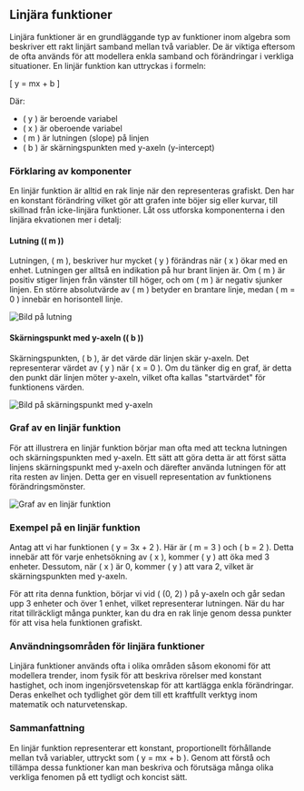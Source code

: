 ## Linjära funktioner

Linjära funktioner är en grundläggande typ av funktioner inom algebra som beskriver ett rakt linjärt samband mellan två variabler. De är viktiga eftersom de ofta används för att modellera enkla samband och förändringar i verkliga situationer. En linjär funktion kan uttryckas i formeln:

\[ y = mx + b \]

Där:
- \( y \) är beroende variabel
- \( x \) är oberoende variabel
- \( m \) är lutningen (slope) på linjen
- \( b \) är skärningspunkten med y-axeln (y-intercept)

### Förklaring av komponenter
En linjär funktion är alltid en rak linje när den representeras grafiskt. Den har en konstant förändring vilket gör att grafen inte böjer sig eller kurvar, till skillnad från icke-linjära funktioner. Låt oss utforska komponenterna i den linjära ekvationen mer i detalj:

#### Lutning (\( m \))
Lutningen, \( m \), beskriver hur mycket \( y \) förändras när \( x \) ökar med en enhet. Lutningen ger alltså en indikation på hur brant linjen är. Om \( m \) är positiv stiger linjen från vänster till höger, och om \( m \) är negativ sjunker linjen. En större absolutvärde av \( m \) betyder en brantare linje, medan \( m = 0 \) innebär en horisontell linje.

![Bild på lutning](slope_diagram.jpg)

#### Skärningspunkt med y-axeln (\( b \))
Skärningspunkten, \( b \), är det värde där linjen skär y-axeln. Det representerar värdet av \( y \) när \( x = 0 \). Om du tänker dig en graf, är detta den punkt där linjen möter y-axeln, vilket ofta kallas "startvärdet" för funktionens värden.

![Bild på skärningspunkt med y-axeln](y_intercept_diagram.jpg)

### Graf av en linjär funktion
För att illustrera en linjär funktion börjar man ofta med att teckna lutningen och skärningspunkten med y-axeln. Ett sätt att göra detta är att först sätta linjens skärningspunkt med y-axeln och därefter använda lutningen för att rita resten av linjen. Detta ger en visuell representation av funktionens förändringsmönster.

![Graf av en linjär funktion](linear_function_graph.jpg)

### Exempel på en linjär funktion
Antag att vi har funktionen \( y = 3x + 2 \). Här är \( m = 3 \) och \( b = 2 \). Detta innebär att för varje enhetsökning av \( x \), kommer \( y \) att öka med 3 enheter. Dessutom, när \( x \) är 0, kommer \( y \) att vara 2, vilket är skärningspunkten med y-axeln.

För att rita denna funktion, börjar vi vid \( (0, 2) \) på y-axeln och går sedan upp 3 enheter och över 1 enhet, vilket representerar lutningen. När du har ritat tillräckligt många punkter, kan du dra en rak linje genom dessa punkter för att visa hela funktionen grafiskt.

### Användningsområden för linjära funktioner
Linjära funktioner används ofta i olika områden såsom ekonomi för att modellera trender, inom fysik för att beskriva rörelser med konstant hastighet, och inom ingenjörsvetenskap för att kartlägga enkla förändringar. Deras enkelhet och tydlighet gör dem till ett kraftfullt verktyg inom matematik och naturvetenskap.

### Sammanfattning
En linjär funktion representerar ett konstant, proportionellt förhållande mellan två variabler, uttryckt som \( y = mx + b \). Genom att förstå och tillämpa dessa funktioner kan man beskriva och förutsäga många olika verkliga fenomen på ett tydligt och koncist sätt.
